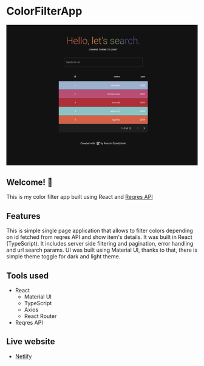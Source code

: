 # ColorFilterApp

![Design preview of the app](./preview.png)

## Welcome! 👋

This is my color filter app built using React and [ Reqres API](https://reqres.in/)

## Features

This is simple single page application that allows to filter colors depending on id fetched from reqres API and show item's details. It was built in React (TypeScript).
It includes server side filtering and pagination, error handling and url search params. 
UI was built using Material UI, thanks to that, there is simple theme toggle for dark and light theme. 

## Tools used

- React
  - Material UI
  - TypeScript
  - Axios
  - React Router
- Reqres API

## Live website

- [Netlify](https://benevolent-muffin-09c9df.netlify.app/)
